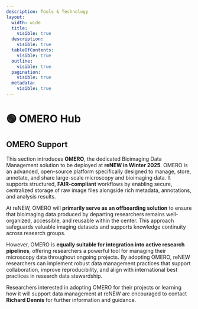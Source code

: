 ```yaml
---
description: Tools & Technology
layout:
  width: wide
  title:
    visible: true
  description:
    visible: true
  tableOfContents:
    visible: true
  outline:
    visible: true
  pagination:
    visible: true
  metadata:
    visible: true
---
```


# 🟢 OMERO Hub

## **OMERO Support**

This section introduces **OMERO**, the dedicated Bioimaging Data Management solution to be deployed at **reNEW in Winter 2025**. OMERO is an advanced, open-source platform specifically designed to manage, store, annotate, and share large-scale microscopy and bioimaging data. It supports structured, **FAIR-compliant** workflows by enabling secure, centralized storage of raw image files alongside rich metadata, annotations, and analysis results.

At reNEW, OMERO will **primarily serve as an offboarding solution** to ensure that bioimaging data produced by departing researchers remains well-organized, accessible, and reusable within the center. This approach safeguards valuable imaging datasets and supports knowledge continuity across research groups.

However, OMERO is **equally suitable for integration into active research pipelines**, offering researchers a powerful tool for managing their microscopy data throughout ongoing projects. By adopting OMERO, reNEW researchers can implement robust data management practices that support collaboration, improve reproducibility, and align with international best practices in research data stewardship.

Researchers interested in adopting OMERO for their projects or learning how it will support data management at reNEW are encouraged to contact **Richard Dennis** for further information and guidance.&#x20;
